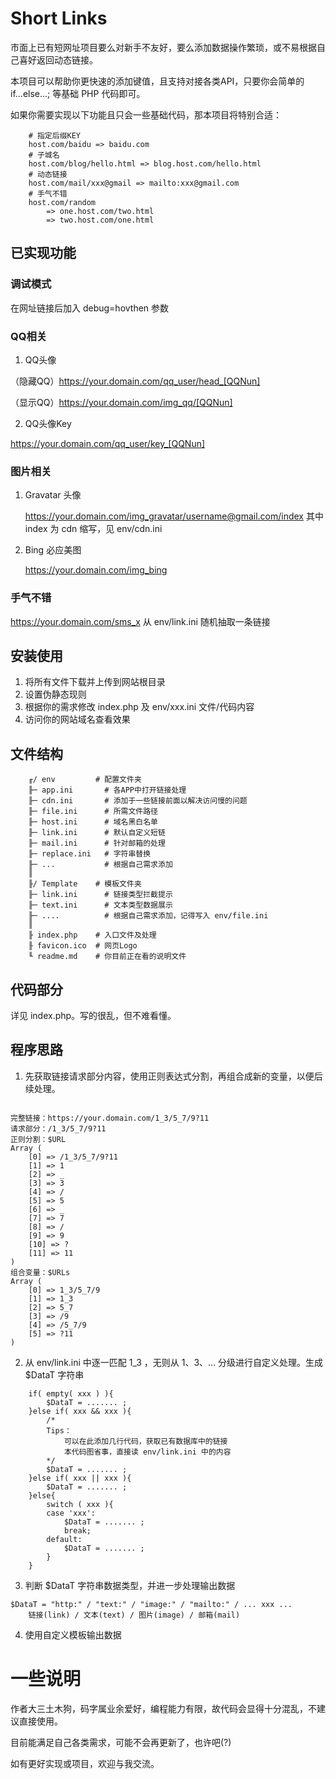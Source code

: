 
# Short Links

市面上已有短网址项目要么对新手不友好，要么添加数据操作繁琐，或不易根据自己喜好返回动态链接。

本项目可以帮助你更快速的添加键值，且支持对接各类API，只要你会简单的 if...else...; 等基础 PHP 代码即可。

如果你需要实现以下功能且只会一些基础代码，那本项目将特别合适：

```need
    # 指定后缀KEY
    host.com/baidu => baidu.com
    # 子城名
    host.com/blog/hello.html => blog.host.com/hello.html
    # 动态链接
    host.com/mail/xxx@gmail => mailto:xxx@gmail.com
    # 手气不错
    host.com/random 
        => one.host.com/two.html
        => two.host.com/one.html
```

## 已实现功能

### 调试模式

在网址链接后加入 debug=hovthen 参数

### QQ相关

1. QQ头像

（隐藏QQ）https://your.domain.com/qq_user/head_[QQNun]

（显示QQ）https://your.domain.com/img_qq/[QQNun]
    
2. QQ头像Key
    
https://your.domain.com/qq_user/key_[QQNun]
    
### 图片相关
    
1. Gravatar 头像

    https://your.domain.com/img_gravatar/username@gmail.com/index
    其中 index 为 cdn 缩写，见 env/cdn.ini 

2. Bing 必应美图

    https://your.domain.com/img_bing

### 手气不错
    
https://your.domain.com/sms_x
从 env/link.ini 随机抽取一条链接

## 安装使用

1. 将所有文件下载并上传到网站根目录
2. 设置伪静态现则
3. 根据你的需求修改 index.php 及 env/xxx.ini 文件/代码内容
4. 访问你的网站域名查看效果

## 文件结构

```file
    ╓/ env         # 配置文件夹
    ╟─ app.ini       # 各APP中打开链接处理
    ╟─ cdn.ini       # 添加于一些链接前面以解决访问慢的问题
    ╟─ file.ini      # 所需文件路径
    ╟─ host.ini      # 域名黑白名单
    ╟─ link.ini      # 默认自定义短链
    ╟─ mail.ini      # 针对邮箱的处理
    ╟─ replace.ini   # 字符串替换
    ╟─ ...           # 根据自己需求添加
    ║
    ╟/ Template    # 模板文件夹
    ╟─ link.ini      # 链接类型拦截提示
    ╟─ text.ini      # 文本类型数据展示
    ╟─ ....          # 根据自己需求添加，记得写入 env/file.ini
    ║
    ╟ index.php    # 入口文件及处理
    ╟ favicon.ico  # 网页Logo
    ╙ readme.md    # 你目前正在看的说明文件
```
## 代码部分

详见 index.php。写的很乱，但不难看懂。

## 程序思路

1. 先获取链接请求部分内容，使用正则表达式分割，再组合成新的变量，以便后续处理。

```url

完整链接：https://your.domain.com/1_3/5_7/9?11
请求部分：/1_3/5_7/9?11
正则分割：$URL
Array ( 
    [0] => /1_3/5_7/9?11 
    [1] => 1 
    [2] => _ 
    [3] => 3 
    [4] => / 
    [5] => 5 
    [6] => _ 
    [7] => 7 
    [8] => / 
    [9] => 9 
    [10] => ? 
    [11] => 11 
)
组合变量：$URLs
Array ( 
    [0] => 1_3/5_7/9
    [1] => 1_3 
    [2] => 5_7 
    [3] => /9 
    [4] => /5_7/9
    [5] => ?11 
)
```

2. 从 env/link.ini 中逐一匹配 1_3 ，无则从 1、3、... 分级进行自定义处理。生成 $DataT 字符串

```deal
    if( empty( xxx ) ){
        $DataT = ....... ;
    }else if( xxx && xxx ){
        /*
        Tips：
            可以在此添加几行代码，获取已有数据库中的链接
            本代码图省事，直接读 env/link.ini 中的内容
        */
        $DataT = ....... ;
    }else if( xxx || xxx ){
        $DataT = ....... ;
    }else{
        switch ( xxx ){
        case 'xxx':
            $DataT = ....... ;
            break;
        default:
            $DataT = ....... ;
        }
    }
```

3. 判断 $DataT 字符串数据类型，并进一步处理输出数据

```type
$DataT = "http:" / "text:" / "image:" / "mailto:" / ... xxx ... 
    链接(link) / 文本(text) / 图片(image) / 邮箱(mail)
```

4. 使用自定义模板输出数据

# 一些说明

作者大三土木狗，码字属业余爱好，编程能力有限，故代码会显得十分混乱，不建议直接使用。

目前能满足自己各类需求，可能不会再更新了，也许吧(?)

如有更好实现或项目，欢迎与我交流。
